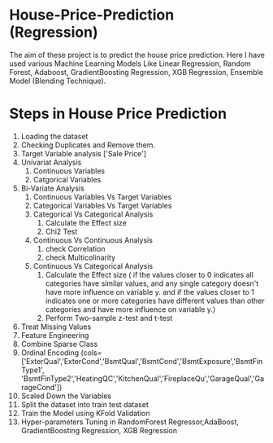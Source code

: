 # House-Price-Prediction (Regression)
The aim of these project is to predict the house price prediction. Here I have used various Machine Learning Models Like Linear Regression, Random Forest, Adaboost, 	GradientBoosting Regression, XGB Regression, Ensemble Model (Blending Technique).

# Steps in House Price Prediction
1. Loading the dataset
2. Checking Duplicates and Remove them.
3. Target Variable analysis ['Sale Price']
4. Univariat Analysis
   1. Continuous Variables
   2. Catgorical Variables
5. Bi-Variate Analysis
   1. Continuous Variables Vs Target Variables
   2. Categorical Variables Vs Target Variables
   3. Categorical Vs Categorical Analysis
      1. Calculate the Effect size
      2. Chi2 Test
   4. Continuous Vs Continuous Analysis
      1. check Correlation
      2. check Multicolinarity
   5. Continuous Vs Categorical Analysis
      1. Calculate the Effect size ( if the values closer to 0 indicates all categories have similar values, and any single category doesn't have more influence on variable y. and if the values closer to 1 indicates one or more categories have different values than other categories and have more influence on variable y.)
      2. Perform Two-sample z-test and t-test
6. Treat Missing Values
7. Feature Engineering
8. Combine Sparse Class
9. Ordinal Encoding (cols=['ExterQual','ExterCond','BsmtQual','BsmtCond','BsmtExposure','BsmtFinType1',
      'BsmtFinType2','HeatingQC','KitchenQual','FireplaceQu','GarageQual','GarageCond'])
10. Scaled Down the Variables
11. Split the dataset into train test dataset
12. Train the Model using KFold Validation
13. Hyper-parameters Tuning in RandomForest Regressor,AdaBoost, GradientBoosting Regression, XGB Regression

